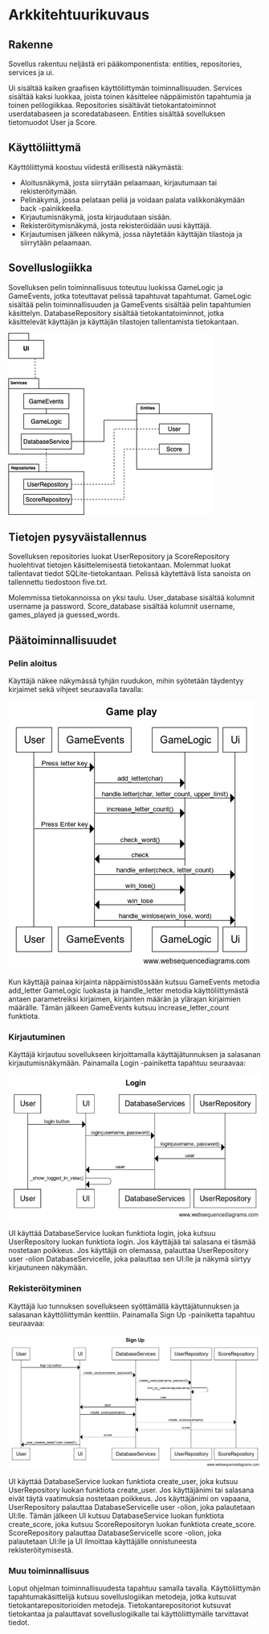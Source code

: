 # Arkkitehtuurikuvaus

## Rakenne

Sovellus rakentuu neljästä eri pääkomponentista: entities, repositories, services ja ui.

Ui sisältää kaiken graafisen käyttöliittymän toiminnallisuuden. Services sisältää kaksi luokkaa, joista toinen käsittelee näppäimistön tapahtumia ja toinen pelilogiikkaa. Repositories sisältävät tietokantatoiminnot userdatabaseen ja scoredatabaseen. Entities sisältää sovelluksen tietomuodot User ja Score.

## Käyttöliittymä

Käyttöliittymä koostuu viidestä erillisestä näkymästä:

- Aloitusnäkymä, josta siirrytään pelaamaan, kirjautumaan tai rekisteröitymään.
- Pelinäkymä, jossa pelataan peliä ja voidaan palata valikkonäkymään back -painikkeella.
- Kirjautumisnäkymä, josta kirjaudutaan sisään.
- Rekisteröitymisnäkymä, josta rekisteröidään uusi käyttäjä.
- Kirjautumisen jälkeen näkymä, jossa näytetään käyttäjän tilastoja ja siirrytään pelaamaan.

## Sovelluslogiikka

Sovelluksen pelin toiminnallisuus toteutuu luokissa GameLogic ja GameEvents, jotka toteuttavat pelissä tapahtuvat tapahtumat. GameLogic sisältää pelin toiminnallisuuden ja GameEvents sisältää pelin tapahtumien käsittelyn. DatabaseRepository sisältää tietokantatoiminnot, jotka käsittelevät käyttäjän ja käyttäjän tilastojen tallentamista tietokantaan.

![](./kuvat/pakkauskaavio.png)

## Tietojen pysyväistallennus

Sovelluksen repositories luokat UserRepository ja ScoreRepository huolehtivat tietojen käsittelemisestä tietokantaan. Molemmat luokat tallentavat tiedot SQLite-tietokantaan. Pelissä käytettävä lista sanoista on tallennettu tiedostoon five.txt.

Molemmissa tietokannoissa on yksi taulu. User_database sisältää kolumnit username ja password. Score_database sisältää kolumnit username, games_played ja guessed_words.

## Päätoiminnallisuudet

### Pelin aloitus

Käyttäjä näkee näkymässä tyhjän ruudukon, mihin syötetään täydentyy kirjaimet sekä vihjeet seuraavalla tavalla:

![](./kuvat/gameplay.png)

Kun käyttäjä painaa kirjainta näppäimistössään kutsuu GameEvents metodia add_letter GameLogic luokasta ja handle_letter metodia käyttöliittymästä antaen parametreiksi kirjaimen, kirjainten määrän ja ylärajan kirjaimien määrälle. Tämän jälkeen GameEvents kutsuu increase_letter_count funktiota.

### Kirjautuminen

Käyttäjä kirjautuu sovellukseen kirjoittamalla käyttäjätunnuksen ja salasanan kirjautumisnäkymään. Painamalla Login -painiketta tapahtuu seuraavaa:

![](./kuvat/login.png)

UI käyttää DatabaseService luokan funktiota login, joka kutsuu UserRepository luokan funktiota login. Jos käyttäjää tai salasana ei täsmää nostetaan poikkeus. Jos käyttäjä on olemassa, palauttaa UserRepository user -olion DatabaseServicelle, joka palauttaa sen UI:lle ja näkymä siirtyy kirjautuneen näkymään.

### Rekisteröityminen

Käyttäjä luo tunnuksen sovellukseen syöttämällä käyttäjätunnuksen ja salasanan käyttöliittymän kenttiin. Painamalla Sign Up -painiketta tapahtuu seuraavaa:

![](./kuvat/signup.png)

UI käyttää DatabaseService luokan funktiota create_user, joka kutsuu UserRepository luokan funktiota create_user. Jos käyttäjänimi tai salasana eivät täytä vaatimuksia nostetaan poikkeus. Jos käyttäjänimi on vapaana, UserRepository palauttaa DatabaseServicelle user -olion, joka palautetaan UI:lle. Tämän jälkeen UI kutsuu DatabaseService luokan funktiota create_score, joka kutsuu ScoreRepositoryn luokan funktiota create_score. ScoreRepository palauttaa DatabaseServicelle score -olion, joka palautetaan UI:lle ja UI ilmoittaa käyttäjälle onnistuneesta rekisteröitymisestä.

### Muu toiminnallisuus

Loput ohjelman toiminnallisuudesta tapahtuu samalla tavalla. Käyttöliittymän tapahtumakäsittelijä kutsuu sovelluslogiikan metodeja, jotka kutsuvat tietokantarepositorioiden metodeja. Tietokantarepositoriot kutsuvat tietokantaa ja palauttavat sovelluslogiikalle tai käyttöliittymälle tarvittavat tiedot.